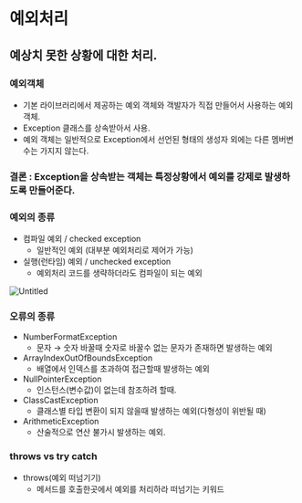 예외처리
======

예상치 못한 상황에 대한 처리.
----------------------

### 예외객체

- 기본 라이브러리에서 제공하는 예외 객체와 객발자가 직접 만들어서 사용하는 예외객체.
- Exception 클래스를 상속받아서 사용.
- 예외 객체는 일반적으로 Exception에서 선언된 형태의 생성자 외에는 다른 멤버변수는 가지지 않는다.

### 결론 : Exception을 상속받는 객체는 특정상황에서 예외를 강제로 발생하도록 만들어준다.

### 예외의 종류

- 컴파일 예외 / checked exception
    - 일반적인 예외 (대부분 예외처리로 제어가 가능)
- 실행(런타임) 예외 / unchecked exception
    - 예외처리 코드를 생략하더라도 컴파일이 되는 예외

![Untitled](https://s3-us-west-2.amazonaws.com/secure.notion-static.com/1d567bcb-df71-4051-abf7-e9ed9ce8699c/Untitled.png)

### 오류의 종류

- NumberFormatException
    - 문자 → 숫자 바꿀때 숫자로 바꿀수 없는 문자가 존재하면 발생하는 예외
- ArrayIndexOutOfBoundsException
    - 배열에서 인덱스를 초과하여 접근할때 발생하는 예외
- NullPointerException
    - 인스턴스(변수값)이 없는데 참조하려 할때.
- ClassCastException
    - 클래스별 타입 변환이 되지 않을때 발생하는 예외(다형성이 위반될 때)
- ArithmeticException
    - 산술적으로 연산 불가시 발생하는 예외.
    

### throws vs try catch

- throws(예외 떠넘기기)
    - 메서드를 호출한곳에서 예외를 처리하라 떠넘기는 키워드
